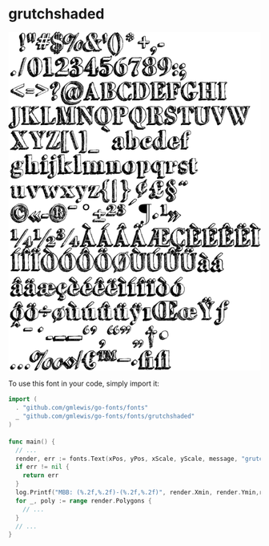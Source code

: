 # grutchshaded

![grutchshaded](grutchshaded.png)

To use this font in your code, simply import it:

```go
import (
  . "github.com/gmlewis/go-fonts/fonts"
  _ "github.com/gmlewis/go-fonts/fonts/grutchshaded"
)

func main() {
  // ...
  render, err := fonts.Text(xPos, yPos, xScale, yScale, message, "grutchshaded")
  if err != nil {
    return err
  }
  log.Printf("MBB: (%.2f,%.2f)-(%.2f,%.2f)", render.Xmin, render.Ymin,render.Xmax, render.Ymax)
  for _, poly := range render.Polygons {
    // ...
  }
  // ...
}
```
